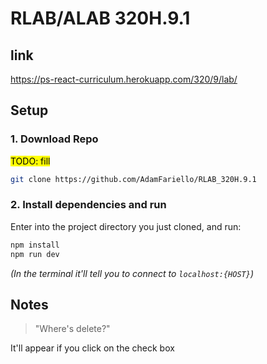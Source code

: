# RLAB/ALAB 320H.9.1
## link
https://ps-react-curriculum.herokuapp.com/320/9/lab/


## Setup
### 1. Download Repo
<mark>TODO: fill</mark>
```bash
git clone https://github.com/AdamFariello/RLAB_320H.9.1
```

### 2. Install dependencies and run
Enter into the project directory you just cloned, and run:
```bash
npm install
npm run dev
```
<i>(In the terminal it'll tell you to connect to <code>localhost:{HOST}</code>)</i>


## Notes
> "Where's delete?"   

It'll appear if you click on the check box